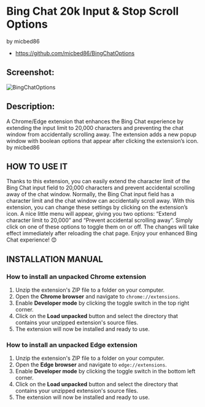 # Bing Chat 20k Input & Stop Scroll Options
by micbed86 
- https://github.com/micbed86/BingChatOptions

## Screenshot:
<img src="https://host398815.xce.pl/drive/img/img3958.png" alt="BingChatOptions">

## Description:

A Chrome/Edge extension that enhances the Bing Chat experience by extending the input limit to 20,000 characters and preventing the chat window from accidentally scrolling away. The extension adds a new popup window with boolean options that appear after clicking the extension’s icon.
by micbed86

## HOW TO USE IT

Thanks to this extension, you can easily extend the character limit of the Bing Chat input field to 20,000 characters and prevent accidental scrolling away of the chat window. Normally, the Bing Chat input field has a character limit and the chat window can accidentally scroll away. With this extension, you can change these settings by clicking on the extension’s icon. A nice little menu will appear, giving you two options: “Extend character limit to 20,000” and “Prevent accidental scrolling away”. Simply click on one of these options to toggle them on or off. The changes will take effect immediately after reloading the chat page. Enjoy your enhanced Bing Chat experience! 😊

## INSTALLATION MANUAL

### How to install an unpacked Chrome extension
1. Unzip the extension's ZIP file to a folder on your computer.
2. Open the **Chrome browser** and navigate to `chrome://extensions`.
3. Enable **Developer mode** by clicking the toggle switch in the top right corner.
4. Click on the **Load unpacked** button and select the directory that contains your unzipped extension's source files.
5. The extension will now be installed and ready to use.

### How to install an unpacked Edge extension
1. Unzip the extension's ZIP file to a folder on your computer.
2. Open the **Edge browser** and navigate to `edge://extensions`.
3. Enable **Developer mode** by clicking the toggle switch in the bottom left corner.
4. Click on the **Load unpacked** button and select the directory that contains your unzipped extension's source files.
5. The extension will now be installed and ready to use.
